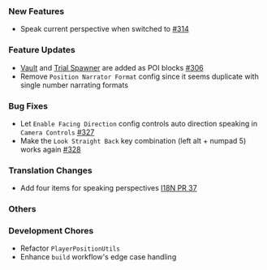 [//]: # (Manually copy the latest.md to /docs/changelog.md, then copy the default.md to the latest.md at every release time.)

### New Features

- Speak current perspective when switched to [#314](https://github.com/khanshoaib3/minecraft-access/issues/314)

### Feature Updates

- [Vault](https://minecraft.wiki/w/Vault) and [Trial Spawner](https://minecraft.wiki/w/Trial_Spawner) are added as POI blocks [#306](https://github.com/khanshoaib3/minecraft-access/issues/306)
- Remove `Position Narrator Format` config since it seems duplicate with single number narrating formats

### Bug Fixes

- Let `Enable Facing Direction` config controls auto direction speaking in `Camera Controls` [#327](https://github.com/khanshoaib3/minecraft-access/issues/327)
- Make the `Look Straight Back` key combination (left alt + numpad 5) works again [#328](https://github.com/khanshoaib3/minecraft-access/issues/328)

### Translation Changes

- Add four items for speaking perspectives [I18N PR 37](https://github.com/khanshoaib3/minecraft-access-i18n/pull/37)

### Others

### Development Chores

- Refactor `PlayerPositionUtils`
- Enhance `build` workflow's edge case handling
